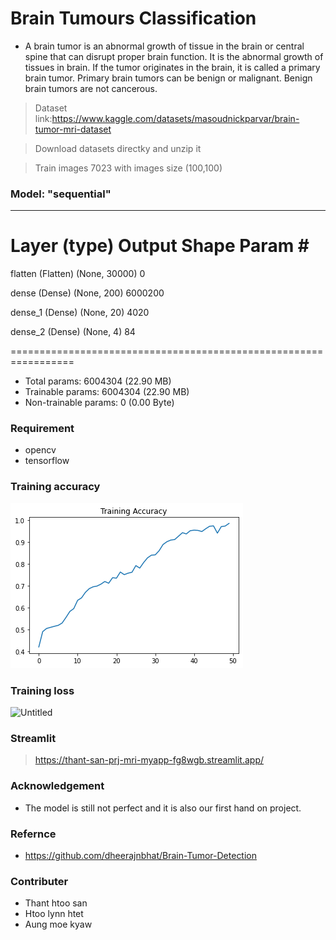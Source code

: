 # Brain Tumours Classification
- A brain tumor is an abnormal growth of tissue in the brain or central spine that can disrupt proper brain function. It is the abnormal growth of tissues in brain. If the        tumor originates in the brain, it is called a primary brain tumor. Primary brain tumors can be benign or malignant. Benign brain tumors are not cancerous.
>Dataset link:https://www.kaggle.com/datasets/masoudnickparvar/brain-tumor-mri-dataset

>Download datasets directky and unzip it

>Train images 7023 with images size (100,100)
### Model: "sequential"
_________________________________________________________________
 Layer (type)                Output Shape              Param #   
=================================================================
 flatten (Flatten)           (None, 30000)             0         
                                                                 
 dense (Dense)               (None, 200)               6000200   
                                                                 
 dense_1 (Dense)             (None, 20)                4020      
                                                                 
 dense_2 (Dense)             (None, 4)                 84        
                                                                 
=================================================================
- Total params: 6004304 (22.90 MB)
- Trainable params: 6004304 (22.90 MB)
- Non-trainable params: 0 (0.00 Byte)
### Requirement
- opencv
- tensorflow
### Training accuracy
![Untitled](Untitled.png)
### Training loss
![Untitled](trainingloss.png)

### Streamlit
>https://thant-san-prj-mri-myapp-fg8wgb.streamlit.app/
### Acknowledgement
- The model is still not perfect and it is also our first hand on project.
### Refernce
- https://github.com/dheerajnbhat/Brain-Tumor-Detection
### Contributer
- Thant htoo san
- Htoo lynn htet
- Aung moe kyaw
